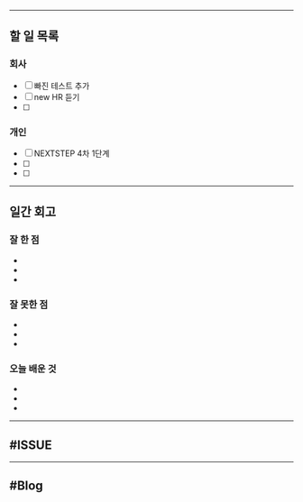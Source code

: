 ----------------------
## 할 일 목록

### 회사
- [ ] 빠진 테스트 추가
- [ ] new HR 듣기
- [ ] 

### 개인
- [ ] NEXTSTEP 4차 1단계
- [ ] 
- [ ] 
----------------------------------------------
## 일간 회고

### 잘 한 점
- 
- 
- 

### 잘 못한 점
- 
- 
- 

### 오늘 배운 것
- 
- 
- 


----------------------------------
## #ISSUE





----------------------------------
## #Blog
